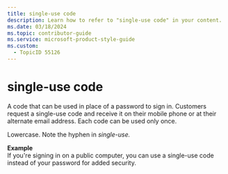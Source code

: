 ```yaml
---
title: single-use code
description: Learn how to refer to "single-use code" in your content.
ms.date: 03/18/2024
ms.topic: contributor-guide
ms.service: microsoft-product-style-guide
ms.custom:
  - TopicID 55126
---
```



# single-use code

A code that can be used in place of a password to sign in. Customers request a single-use code and receive it on their mobile phone or at their alternate email address. Each code can be used only once.

Lowercase. Note the hyphen in *single-use.* 

**Example**  
If you're signing in on a public computer, you can use a single-use code instead of your password for added security.

